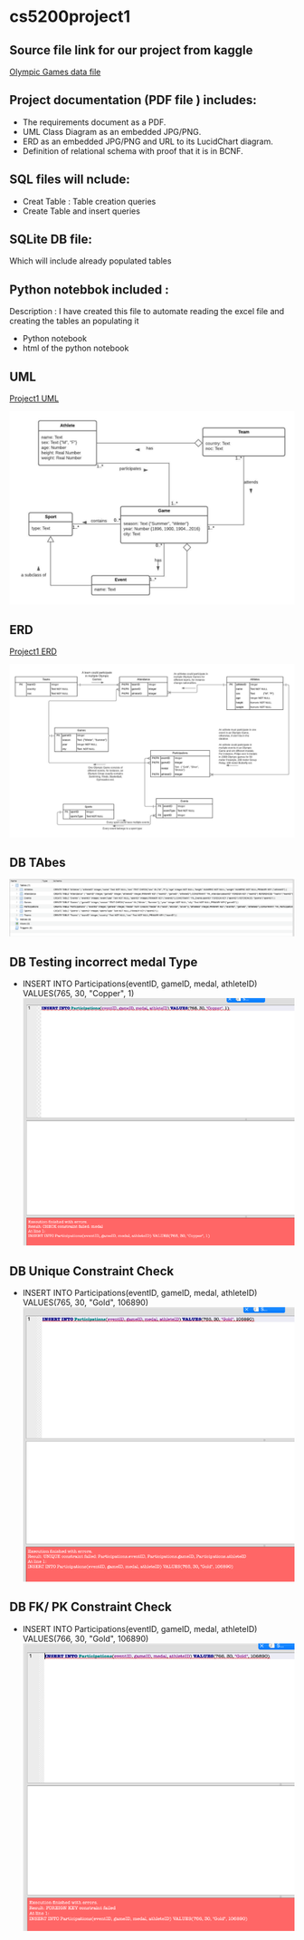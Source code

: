 # cs5200project1

## Source file link  for our project from kaggle

[Olympic Games data file](https://www.kaggle.com/heesoo37/120-years-of-olympic-history-athletes-and-results/version/2)

## Project documentation (PDF file ) includes: 
- The requirements document as a PDF.
- UML Class Diagram as an embedded JPG/PNG.
- ERD as an embedded JPG/PNG and URL to its LucidChart diagram.
- Definition of relational schema with proof that it is in BCNF.

## SQL files will nclude:
- Creat Table : Table creation queries
- Create Table and insert queries

## SQLite DB file:
Which will include already populated tables

## Python notebbok included :
Description : I have created this file to automate reading the excel file and creating the tables an populating it
- Python notebook
- html of the python notebook

## UML
[Project1 UML](https://lucid.app/lucidchart/47f13deb-0c7c-49cc-9430-6288f6ab24e9/edit?invitationId=inv_6602d40b-2285-42b7-b5b8-753d12cb2c87&page=sAIlboIWdedJ#)

![Project1 UML Picture](./images/Project1UML.jpeg)


## ERD 
[Project1 ERD](https://lucid.app/lucidchart/47f13deb-0c7c-49cc-9430-6288f6ab24e9/edit?viewport_loc=-596%2C4%2C3669%2C1955%2CRkZlGXn.R~cp&invitationId=inv_6602d40b-2285-42b7-b5b8-753d12cb2c87)

![Project1 ERD Picture](./images/Project1ERD.jpeg)


## DB TAbes
![Project1 DB tables](./images/TablesInDb.png)

## DB Testing incorrect medal Type
- INSERT INTO Participations(eventID, gameID, medal, athleteID) VALUES(765, 30, "Copper", 1) 
![Project1 DB Medal type testing tables](./images/IncorrectMedalTypeCheck.png)

## DB Unique Constraint Check
- INSERT INTO Participations(eventID, gameID, medal, athleteID) VALUES(765, 30, "Gold", 106890) 
![Project1 DB Unique Constraint Check](./images/UniqueConstraintCheck.png)

## DB FK/ PK Constraint Check
- INSERT INTO Participations(eventID, gameID, medal, athleteID) VALUES(766, 30, "Gold", 106890)
![Project1 DB Unique FK/ PK Constraint Check](./images/FKConstraintCheck.png)
